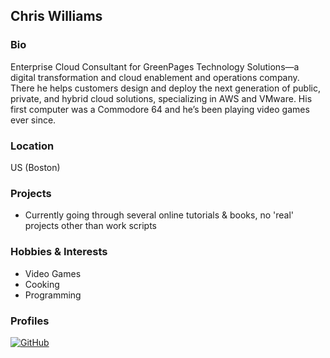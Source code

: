## Chris Williams

### Bio
Enterprise Cloud Consultant for GreenPages Technology Solutions—a digital transformation and cloud enablement and operations company. There he helps customers design and deploy the next generation of public, private, and hybrid cloud solutions, specializing in AWS and VMware. His first computer was a Commodore 64 and he’s been playing video games ever since.
### Location
US (Boston)

### Projects
- Currently going through several online tutorials & books, no 'real' projects other than work scripts

### Hobbies & Interests
- Video Games
- Cooking
- Programming

### Profiles
[![GitHub][github-img]](https://github.com/mistwire)   

<!-- Don't edit the below 2 lines -->
[twitter-img]: https://i.imgur.com/wWzX9uB.png
[github-img]: https://i.imgur.com/9I6NRUm.png
